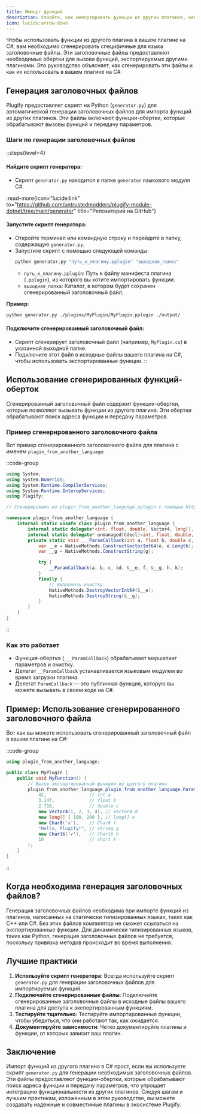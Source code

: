 ```yaml
---
title: Импорт функций
description: Узнайте, как импортировать функции из других плагинов, написанных на разных языках, и использовать их в своем собственном.
icon: lucide:arrow-down
---
```


Чтобы использовать функции из другого плагина в вашем плагине на C#, вам необходимо сгенерировать специфичные для языка заголовочные файлы. Эти заголовочные файлы предоставляют необходимые обертки для вызова функций, экспортируемых другими плагинами. Это руководство объясняет, как сгенерировать эти файлы и как их использовать в вашем плагине на C#.

## **Генерация заголовочных файлов**

Plugify предоставляет скрипт на Python (`generator.py`) для автоматической генерации заголовочных файлов для импорта функций из других плагинов. Эти файлы включают функции-обертки, которые обрабатывают вызовы функций и передачу параметров.

### **Шаги по генерации заголовочных файлов**

::steps{level=4}
#### **Найдите скрипт генератора**:
- Скрипт `generator.py` находится в папке `generator` языкового модуля C#.

:read-more{icon="lucide:link" to="https://github.com/untrustedmodders/plugify-module-dotnet/tree/main/generator" title="Репозиторий на GitHub"}

#### **Запустите скрипт генератора**:
- Откройте терминал или командную строку и перейдите в папку, содержащую `generator.py`.
- Запустите скрипт с помощью следующей команды:
   ```bash
   python generator.py "путь_к_плагину.pplugin" "выходная_папка"
   ```
     - `путь_к_плагину.pplugin`: Путь к файлу манифеста плагина (`.pplugin`), из которого вы хотите импортировать функции.
     - `выходная_папка`: Каталог, в котором будет сохранен сгенерированный заголовочный файл.

**Пример**:
```bash
python generator.py ./plugins/MyPlugin/MyPlugin.pplugin ./output/
```

#### **Подключите сгенерированный заголовочный файл**:
- Скрипт сгенерирует заголовочный файл (например, `MyPlugin.cs`) в указанной выходной папке.
- Подключите этот файл в исходные файлы вашего плагина на C#, чтобы использовать экспортированные функции.
::

## **Использование сгенерированных функций-оберток**

Сгенерированный заголовочный файл содержит функции-обертки, которые позволяют вызывать функции из другого плагина. Эти обертки обрабатывают поиск адреса функции и передачу параметров.

### **Пример сгенерированного заголовочного файла**
Вот пример сгенерированного заголовочного файла для плагина с именем `plugin_from_another_language`:

::code-group
```csharp [plugin_from_another_language.cs]
using System;
using System.Numerics;
using System.Runtime.CompilerServices;
using System.Runtime.InteropServices;
using Plugify;

// Сгенерировано из plugin_from_another_language.pplugin с помощью https://github.com/untrustedmodders/plugify-module-dotnet/blob/main/generator/generator.py

namespace plugin_from_another_language {
    internal static unsafe class plugin_from_another_language {
        internal static delegate*<int, float, double, Vector4, long[], Char8, string, Char16, short, void> ParamCallback = &___ParamCallback; // Используйте это для вызова функции
        internal static delegate* unmanaged[Cdecl]<int, float, double, Vector4*, Vector192*, Char8, String192*, Char16, short, void> __ParamCallback; // Внутренний вызов (оригинальная функция)
        private static void ___ParamCallback(int a, float b, double c, Vector4 d, long[] e, Char8 f, string g, Char16 h, short k) {
            var __e = NativeMethods.ConstructVectorInt64(e, e.Length);
            var __g = NativeMethods.ConstructString(g);

            try {
                __ParamCallback(a, b, c, &d, &__e, f, &__g, h, k);
            }
            finally {
                // Выполнить очистку.
                NativeMethods.DestroyVectorInt64(&__e);
                NativeMethods.DestroyString(&__g);
            }
        }
    }
}
```
::

### **Как это работает**
- Функция-обертка (`___ParamCallback`) обрабатывает маршалинг параметров и очистку.
- Делегат `__ParamCallback` устанавливается языковым модулем во время загрузки плагина.
- Делегат `ParamCallback` — это публичная функция, которую вы можете вызывать в своем коде на C#.

## **Пример: Использование сгенерированного заголовочного файла**

Вот как вы можете использовать сгенерированный заголовочный файл в вашем плагине на C#:

::code-group
```csharp [plugin.cs]
using plugin_from_another_language;

public class MyPlugin {
    public void MyFunction() {
        // Вызов экспортированной функции из другого плагина
        plugin_from_another_language.plugin_from_another_language.ParamCallback(
            42,                // int a
            3.14f,             // float b
            2.718,             // double c
            new Vector4(1, 2, 3, 4), // Vector4 d
            new long[] { 100, 200 }, // long[] e
            new Char8('x'),    // Char8 f
            "Hello, Plugify!", // string g
            new Char16('✓'),   // Char16 h
            10                 // short k
        );
    }
}
```
::

## **Когда необходима генерация заголовочных файлов?**

Генерация заголовочных файлов необходима при импорте функций из плагинов, написанных на статически типизированных языках, таких как C++ или C#. Без этих файлов компилятор не сможет ссылаться на экспортированные функции. Для динамически типизированных языков, таких как Python, генерация заголовочных файлов не требуется, поскольку привязка методов происходит во время выполнения.

## **Лучшие практики**

1.  **Используйте скрипт генератора**: Всегда используйте скрипт `generator.py` для генерации заголовочных файлов для импортируемых функций.
2.  **Подключайте сгенерированные файлы**: Подключайте сгенерированные заголовочные файлы в исходные файлы вашего плагина для доступа к экспортированным функциям.
3.  **Тестируйте тщательно**: Тестируйте импортированные функции, чтобы убедиться, что они работают так, как ожидается.
4.  **Документируйте зависимости**: Четко документируйте плагины и функции, от которых зависит ваш плагин.

## **Заключение**

Импорт функций из другого плагина в C# прост, если вы используете скрипт `generator.py` для генерации необходимых заголовочных файлов. Эти файлы предоставляют функции-обертки, которые обрабатывают поиск адреса функции и передачу параметров, что упрощает интеграцию функциональности из других плагинов. Следуя шагам и лучшим практикам, изложенным в этом руководстве, вы можете создавать надежные и совместимые плагины в экосистеме Plugify.